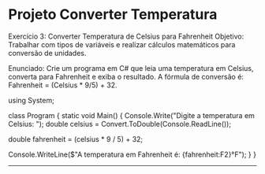 # Projeto Converter Temperatura

Exercício 3: Converter Temperatura de Celsius para Fahrenheit
Objetivo: Trabalhar com tipos de variáveis e realizar cálculos matemáticos para conversão de unidades.

Enunciado:
Crie um programa em C# que leia uma temperatura em Celsius, converta para Fahrenheit e exiba o resultado. A fórmula de conversão é: Fahrenheit = (Celsius * 9/5) + 32.

using System;

class Program
{
    static void Main()
    {
        Console.Write("Digite a temperatura em Celsius: ");
        double celsius = Convert.ToDouble(Console.ReadLine());

  double fahrenheit = (celsius * 9 / 5) + 32;

  Console.WriteLine($"A temperatura em Fahrenheit é: {fahrenheit:F2}°F");
    }
}
________________________________________________________________________________________________
